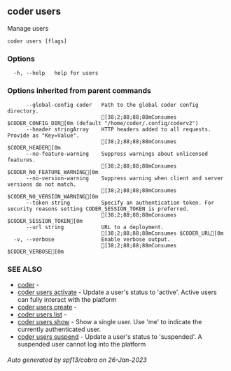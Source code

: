 ## coder users

Manage users

```
coder users [flags]
```

### Options

```
  -h, --help   help for users
```

### Options inherited from parent commands

```
      --global-config coder   Path to the global coder config directory.
                              [38;2;88;88;88mConsumes $CODER_CONFIG_DIR[0m (default "/home/coder/.config/coderv2")
      --header stringArray    HTTP headers added to all requests. Provide as "Key=Value".
                              [38;2;88;88;88mConsumes $CODER_HEADER[0m
      --no-feature-warning    Suppress warnings about unlicensed features.
                              [38;2;88;88;88mConsumes $CODER_NO_FEATURE_WARNING[0m
      --no-version-warning    Suppress warning when client and server versions do not match.
                              [38;2;88;88;88mConsumes $CODER_NO_VERSION_WARNING[0m
      --token string          Specify an authentication token. For security reasons setting CODER_SESSION_TOKEN is preferred.
                              [38;2;88;88;88mConsumes $CODER_SESSION_TOKEN[0m
      --url string            URL to a deployment.
                              [38;2;88;88;88mConsumes $CODER_URL[0m
  -v, --verbose               Enable verbose output.
                              [38;2;88;88;88mConsumes $CODER_VERBOSE[0m
```

### SEE ALSO

* [coder](coder.md)	 - 
* [coder users activate](coder_users_activate.md)	 - Update a user's status to 'active'. Active users can fully interact with the platform
* [coder users create](coder_users_create.md)	 - 
* [coder users list](coder_users_list.md)	 - 
* [coder users show](coder_users_show.md)	 - Show a single user. Use 'me' to indicate the currently authenticated user.
* [coder users suspend](coder_users_suspend.md)	 - Update a user's status to 'suspended'. A suspended user cannot log into the platform

###### Auto generated by spf13/cobra on 26-Jan-2023
